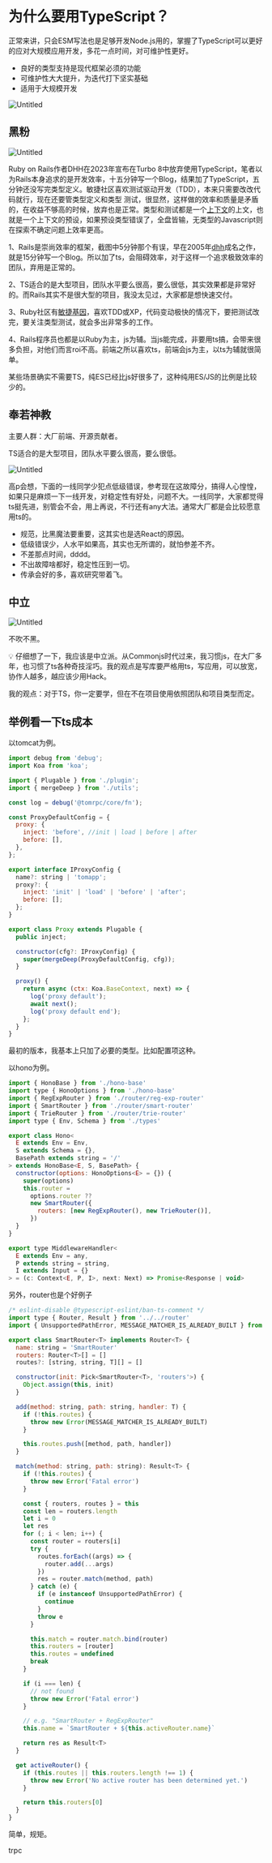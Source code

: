 # 为什么要用TypeScript？

正常来讲，只会ESM写法也是足够开发Node.js用的，掌握了TypeScript可以更好的应对大规模应用开发，多花一点时间，对可维护性更好。

- 良好的类型支持是现代框架必须的功能
- 可维护性大大提升，为迭代打下坚实基础
- 适用于大规模开发

![Untitled](img/Untitled%203.png)

## 黑粉

![Untitled](img/Untitled%204.png)

Ruby on Rails作者DHH在2023年宣布在Turbo 8中放弃使用TypeScript，笔者以为Rails本身追求的是开发效率，十五分钟写一个Blog，结果加了TypeScript，五分钟还没写完类型定义。敏捷社区喜欢测试驱动开发（TDD），本来只需要改改代码就行，现在还要管类型定义和类型 测试，很显然，这样做的效率和质量是矛盾的，在收益不够高的时候，放弃也是正常。类型和测试都是一个[上下文](https://link.zhihu.com/?target=https%3A//www.jdon.com/tag-15977/)的上文，也就是一个上下文的预设，如果预设类型错误了，全盘皆输，无类型的Javascript则在探索不确定问题上效率更高。


1、Rails是崇尚效率的框架，截图中5分钟那个有误，早在2005年[dhh](https://www.zhihu.com/search?q=dhh&search_source=Entity&hybrid_search_source=Entity&hybrid_search_extra=%7B%22sourceType%22%3A%22answer%22%2C%22sourceId%22%3A3222336155%7D)成名之作，就是15分钟写一个Blog。所以加了ts，会阻碍效率，对于这样一个追求极致效率的团队，弃用是正常的。

2、TS适合的是大型项目，团队水平要么很高，要么很低，其实效果都是非常好的。而Rails其实不是很大型的项目，我没太见过，大家都是想快速交付。

3、Ruby社区有[敏捷基因](https://www.zhihu.com/search?q=%E6%95%8F%E6%8D%B7%E5%9F%BA%E5%9B%A0&search_source=Entity&hybrid_search_source=Entity&hybrid_search_extra=%7B%22sourceType%22%3A%22answer%22%2C%22sourceId%22%3A3222336155%7D)，喜欢TDD或XP，代码变动极快的情况下，要把测试改完，要关注类型测试，就会多出非常多的工作。

4、Rails程序员也都是以Ruby为主，js为辅。当js能完成，非要用ts搞，会带来很多负担，对他们而言roi不高。前端之所以喜欢ts，前端会js为主，以ts为辅就很简单。

某些场景确实不需要TS，纯ES已经比js好很多了，这种纯用ES/JS的比例是比较少的。

## 奉若神教

主要人群：大厂前端、开源贡献者。

TS适合的是大型项目，团队水平要么很高，要么很低。

![Untitled](img/Untitled%205.png)

高p会想，下面的一线同学少犯点低级错误，参考现在这故障分，搞得人心惶惶，如果只是麻烦一下一线开发，对稳定性有好处，问题不大。一线同学，大家都觉得ts挺先进，别管会不会，用上再说，不行还有any大法。通常大厂都是会比较愿意用ts的。

- 规范，比黑魔法要重要，这其实也是选React的原因。
- 低级错误少，人水平如果高，其实也无所谓的，就怕参差不齐。
- 不差那点时间，dddd。
- 不出故障啥都好，稳定性压到一切。
- 传承会好的多，喜欢研究带着飞。

## 中立

![Untitled](img/Untitled%206.png)

不吹不黑。

<aside>
💡 仔细想了一下，我应该是中立派。从Commonjs时代过来，我习惯js，在大厂多年，也习惯了ts各种奇技淫巧。我的观点是写库要严格用ts，写应用，可以放宽，协作人越多，越应该少用Hack。
</aside>

我的观点：对于TS，你一定要学，但在不在项目使用依照团队和项目类型而定。

## 举例看一下ts成本

以tomcat为例。

```jsx
import debug from 'debug';
import Koa from 'koa';

import { Plugable } from './plugin';
import { mergeDeep } from './utils';

const log = debug('@tomrpc/core/fn');

const ProxyDefaultConfig = {
  proxy: {
    inject: 'before', //init | load | before | after
    before: [],
  },
};

export interface IProxyConfig {
  name?: string | 'tomapp';
  proxy?: {
    inject: 'init' | 'load' | 'before' | 'after';
    before: [];
  };
}

export class Proxy extends Plugable {
  public inject;

  constructor(cfg?: IProxyConfig) {
    super(mergeDeep(ProxyDefaultConfig, cfg));
  }

  proxy() {
    return async (ctx: Koa.BaseContext, next) => {
      log('proxy default');
      await next();
      log('proxy default end');
    };
  }
}
```

最初的版本，我基本上只加了必要的类型。比如配置项这种。

以hono为例。

```jsx
import { HonoBase } from './hono-base'
import type { HonoOptions } from './hono-base'
import { RegExpRouter } from './router/reg-exp-router'
import { SmartRouter } from './router/smart-router'
import { TrieRouter } from './router/trie-router'
import type { Env, Schema } from './types'

export class Hono<
  E extends Env = Env,
  S extends Schema = {},
  BasePath extends string = '/'
> extends HonoBase<E, S, BasePath> {
  constructor(options: HonoOptions<E> = {}) {
    super(options)
    this.router =
      options.router ??
      new SmartRouter({
        routers: [new RegExpRouter(), new TrieRouter()],
      })
  }
}

export type MiddlewareHandler<
  E extends Env = any,
  P extends string = string,
  I extends Input = {}
> = (c: Context<E, P, I>, next: Next) => Promise<Response | void>
```

另外，router也是个好例子

```jsx
/* eslint-disable @typescript-eslint/ban-ts-comment */
import type { Router, Result } from '../../router'
import { UnsupportedPathError, MESSAGE_MATCHER_IS_ALREADY_BUILT } from '../../router'

export class SmartRouter<T> implements Router<T> {
  name: string = 'SmartRouter'
  routers: Router<T>[] = []
  routes?: [string, string, T][] = []

  constructor(init: Pick<SmartRouter<T>, 'routers'>) {
    Object.assign(this, init)
  }

  add(method: string, path: string, handler: T) {
    if (!this.routes) {
      throw new Error(MESSAGE_MATCHER_IS_ALREADY_BUILT)
    }

    this.routes.push([method, path, handler])
  }

  match(method: string, path: string): Result<T> {
    if (!this.routes) {
      throw new Error('Fatal error')
    }

    const { routers, routes } = this
    const len = routers.length
    let i = 0
    let res
    for (; i < len; i++) {
      const router = routers[i]
      try {
        routes.forEach((args) => {
          router.add(...args)
        })
        res = router.match(method, path)
      } catch (e) {
        if (e instanceof UnsupportedPathError) {
          continue
        }
        throw e
      }

      this.match = router.match.bind(router)
      this.routers = [router]
      this.routes = undefined
      break
    }

    if (i === len) {
      // not found
      throw new Error('Fatal error')
    }

    // e.g. "SmartRouter + RegExpRouter"
    this.name = `SmartRouter + ${this.activeRouter.name}`

    return res as Result<T>
  }

  get activeRouter() {
    if (this.routes || this.routers.length !== 1) {
      throw new Error('No active router has been determined yet.')
    }

    return this.routers[0]
  }
}
```

简单，规矩。

trpc
